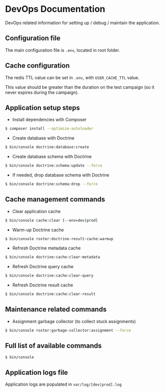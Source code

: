 # DevOps Documentation

DevOps related information for setting up / debug / maintain the application.

## Configuration file

The main configuration file is `.env`, located in root folder.

## Cache configuration

The redis TTL value can be set in `.env`, with `USER_CACHE_TTL` value.

This value should be greater than the duration on the test campaign (so it never expires during the campaign).

## Application setup steps

- Install dependencies with Composer

```bash
$ composer install --optimize-autoloader
```

- Create database with Doctrine

```bash
$ bin/console doctrine:database:create
``` 

- Create database schema with Doctrine

```bash
$ bin/console doctrine:schema:update --force
```

- If needed, drop database schema with Doctrine

```bash
$ bin/console doctrine:schema:drop --force
```
    
## Cache management commands

- Clear application cache

```bash
$ bin/console cache:clear [--env=dev|prod]
```

- Warm-up Doctrine cache

```bash
$ bin/console roster:doctrine-result-cache:warmup
```

- Refresh Doctrine metadata cache

```bash
$ bin/console doctrine:cache:clear-metadata
```

- Refresh Doctrine query cache

```bash
$ bin/console doctrine:cache:clear-query
```

- Refresh Doctrine result cache

```bash
$ bin/console doctrine:cache:clear-result
```

## Maintenance related commands

- Assignment garbage collector (to collect stuck assignments)

```bash
$ bin/console roster:garbage-collector:assignment --force
```

## Full list of available commands

```bash
$ bin/console
```

## Application logs file

Application logs are populated in `var/log/[dev|prod].log`